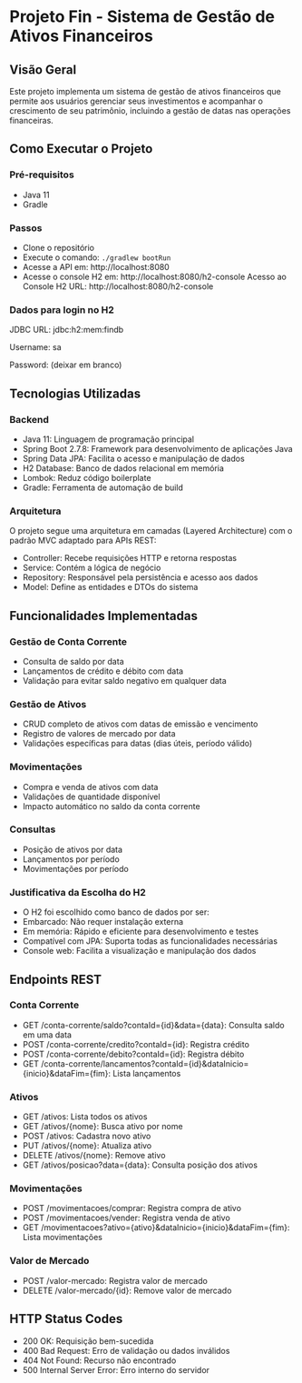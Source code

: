 # Projeto Fin - Sistema de Gestão de Ativos Financeiros

## Visão Geral
Este projeto implementa um sistema de gestão de ativos financeiros que permite aos usuários gerenciar
seus investimentos e acompanhar o crescimento de seu patrimônio,
incluindo a gestão de datas nas operações financeiras.

## Como Executar o Projeto

### Pré-requisitos
- Java 11
- Gradle

### Passos
- Clone o repositório
- Execute o comando: `./gradlew bootRun`
- Acesse a API em: http://localhost:8080
- Acesse o console H2 em: http://localhost:8080/h2-console
  Acesso ao Console H2
  URL: http://localhost:8080/h2-console

### Dados para login no H2 

JDBC URL: jdbc:h2:mem:findb

Username: sa

Password: (deixar em branco)

## Tecnologias Utilizadas

### Backend
- Java 11: Linguagem de programação principal
- Spring Boot 2.7.8: Framework para desenvolvimento de aplicações Java
- Spring Data JPA: Facilita o acesso e manipulação de dados
- H2 Database: Banco de dados relacional em memória
- Lombok: Reduz código boilerplate
- Gradle: Ferramenta de automação de build

### Arquitetura
O projeto segue uma arquitetura em camadas (Layered Architecture) com o padrão MVC adaptado para APIs REST:

- Controller: Recebe requisições HTTP e retorna respostas
- Service: Contém a lógica de negócio
- Repository: Responsável pela persistência e acesso aos dados
- Model: Define as entidades e DTOs do sistema

## Funcionalidades Implementadas

### Gestão de Conta Corrente
- Consulta de saldo por data
- Lançamentos de crédito e débito com data
- Validação para evitar saldo negativo em qualquer data

### Gestão de Ativos
- CRUD completo de ativos com datas de emissão e vencimento
- Registro de valores de mercado por data
- Validações específicas para datas (dias úteis, período válido)

### Movimentações
- Compra e venda de ativos com data
- Validações de quantidade disponível
- Impacto automático no saldo da conta corrente

### Consultas
- Posição de ativos por data
- Lançamentos por período
- Movimentações por período

### Justificativa da Escolha do H2
- O H2 foi escolhido como banco de dados por ser:
- Embarcado: Não requer instalação externa
- Em memória: Rápido e eficiente para desenvolvimento e testes
- Compatível com JPA: Suporta todas as funcionalidades necessárias
- Console web: Facilita a visualização e manipulação dos dados

## Endpoints REST

### Conta Corrente
- GET /conta-corrente/saldo?contaId={id}&data={data}: Consulta saldo em uma data
- POST /conta-corrente/credito?contaId={id}: Registra crédito
- POST /conta-corrente/debito?contaId={id}: Registra débito
- GET /conta-corrente/lancamentos?contaId={id}&dataInicio={inicio}&dataFim={fim}: Lista lançamentos

### Ativos
- GET /ativos: Lista todos os ativos
- GET /ativos/{nome}: Busca ativo por nome
- POST /ativos: Cadastra novo ativo
- PUT /ativos/{nome}: Atualiza ativo
- DELETE /ativos/{nome}: Remove ativo
- GET /ativos/posicao?data={data}: Consulta posição dos ativos

### Movimentações
- POST /movimentacoes/comprar: Registra compra de ativo
- POST /movimentacoes/vender: Registra venda de ativo
- GET /movimentacoes?ativo={ativo}&dataInicio={inicio}&dataFim={fim}: Lista movimentações

### Valor de Mercado
- POST /valor-mercado: Registra valor de mercado
- DELETE /valor-mercado/{id}: Remove valor de mercado

## HTTP Status Codes
- 200 OK: Requisição bem-sucedida
- 400 Bad Request: Erro de validação ou dados inválidos
- 404 Not Found: Recurso não encontrado
- 500 Internal Server Error: Erro interno do servidor
